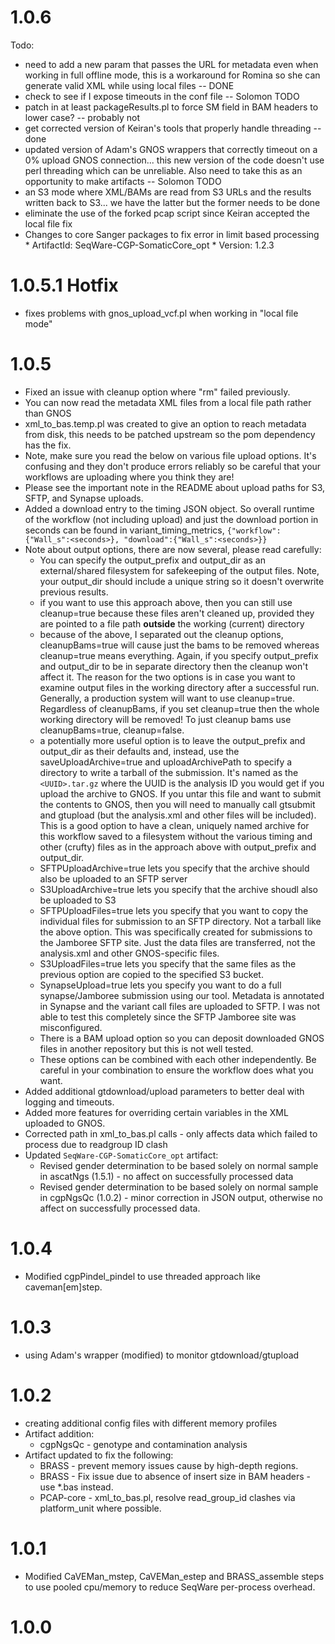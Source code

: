 # 1.0.6

Todo:

* need to add a new param that passes the URL for metadata even when working in full offline mode, this is a workaround for Romina so she can generate valid XML while using local files -- DONE
* check to see if I expose timeouts in the conf file -- Solomon TODO
* patch in at least packageResults.pl to force SM field in BAM headers to lower case? -- probably not
* get corrected version of Keiran's tools that properly handle threading -- done
* updated version of Adam's GNOS wrappers that correctly timeout on a 0% upload GNOS connection... this new version of the code doesn't use perl threading which can be unreliable.  Also need to take this as an opportunity to make artifacts -- Solomon TODO
* an S3 mode where XML/BAMs are read from S3 URLs and the results written back to S3... we have the latter but the former needs to be done
* eliminate the use of the forked pcap script since Keiran accepted the local file fix
* Changes to core Sanger packages to fix error in limit based processing
      * ArtifactId: SeqWare-CGP-SomaticCore_opt
      * Version: 1.2.3

# 1.0.5.1 Hotfix

* fixes problems with gnos_upload_vcf.pl when working in "local file mode"

# 1.0.5

* Fixed an issue with cleanup option where "rm" failed previously.
* You can now read the metadata XML files from a local file path rather than GNOS
* xml_to_bas.temp.pl was created to give an option to reach metadata from disk, this needs to be patched upstream so the pom dependency has the fix.
* Note, make sure you read the below on various file upload options.  It's confusing and they don't produce errors reliably so be careful that your workflows are uploading where you think they are!
* Please see the important note in the README about upload paths for S3, SFTP, and Synapse uploads.
* Added a download entry to the timing JSON object. So overall runtime of the workflow (not including upload) and just the download portion in seconds can be found in variant_timing_metrics, `{"workflow":{"Wall_s":<seconds>}, "download":{"Wall_s":<seconds>}}`
* Note about output options, there are now several, please read carefully:
    * You can specify the output_prefix and output_dir as an external/shared filesystem for safekeeping of the output files. Note, your output_dir should include a unique string so it doesn't overwrite previous results.
    * if you want to use this approach above, then you can still use cleanup=true because these files aren't cleaned up, provided they are pointed to a file path **outside** the working (current) directory
    * because of the above, I separated out the cleanup options, cleanupBams=true will cause just the bams to be removed whereas cleanup=true means everything. Again, if you specify output_prefix and output_dir to be in separate directory then the cleanup won't affect it. The reason for the two options is in case you want to examine output files in the working directory after a successful run. Generally, a production system will want to use cleanup=true. Regardless of cleanupBams, if you set cleanup=true then the whole working directory will be removed! To just cleanup bams use cleanupBams=true, cleanup=false.
    * a potentially more useful option is to leave the output_prefix and output_dir as their defaults and, instead, use the saveUploadArchive=true and uploadArchivePath to specify a directory to write a tarball of the submission. It's named as the `<UUID>.tar.gz` where the UUID is the analysis ID you would get if you upload the archive to GNOS.  If you untar this file and want to submit the contents to GNOS, then you will need to manually call gtsubmit and gtupload (but the analysis.xml and other files will be included). This is a good option to have a clean, uniquely named archive for this workflow saved to a filesystem without the various timing and other (crufty) files as in the approach above with output_prefix and output_dir.
    * SFTPUploadArchive=true lets you specify that the archive should also be uploaded to an SFTP server
    * S3UploadArchive=true lets you specify that the archive shoudl also be uploaded to S3
    * SFTPUploadFiles=true lets you specify that you want to copy the individual files for submission to an SFTP directory.  Not a tarball like the above option. This was specifically created for submissions to the Jamboree SFTP site.  Just the data files are transferred, not the analysis.xml and other GNOS-specific files.
    * S3UploadFiles=true lets you specify that the same files as the previous option are copied to the specified S3 bucket.
    * SynapseUpload=true lets you specify you want to do a full synapse/Jamboree submission using our tool. Metadata is annotated in Synapse and the variant call files are uploaded to SFTP.  I was not able to test this completely since the SFTP Jamboree site was misconfigured.
    * There is a BAM upload option so you can deposit downloaded GNOS files in another repository but this is not well tested.
    * These options can be combined with each other independently. Be careful in your combination to ensure the workflow does what you want.
* Added additional gtdownload/upload parameters to better deal with logging and timeouts.
* Added more features for overriding certain variables in the XML uploaded to GNOS.
* Corrected path in xml_to_bas.pl calls - only affects data which failed to process due to readgroup ID clash
* Updated ``SeqWare-CGP-SomaticCore_opt`` artifact:
    * Revised gender determination to be based solely on normal sample in ascatNgs (1.5.1) - no affect on successfully processed data
    * Revised gender determination to be based solely on normal sample in cgpNgsQc (1.0.2) - minor correction in JSON output, otherwise no affect on successfully processed data.

# 1.0.4

* Modified cgpPindel_pindel to use threaded approach like caveman\[em\]step.

# 1.0.3

* using Adam's wrapper (modified) to monitor gtdownload/gtupload

# 1.0.2

* creating additional config files with different memory profiles
* Artifact addition:
    * cgpNgsQc - genotype and contamination analysis
* Artifact updated to fix the following:
    * BRASS - prevent memory issues cause by high-depth regions.
    * BRASS - Fix issue due to absence of insert size in BAM headers - use \*.bas instead.
    * PCAP-core - xml_to_bas.pl, resolve read_group_id clashes via platform_unit where possible.

# 1.0.1

* Modified CaVEMan_mstep, CaVEMan_estep and BRASS_assemble steps to use pooled cpu/memory to reduce SeqWare per-process overhead.

# 1.0.0
